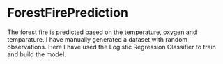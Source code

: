 # ForestFirePrediction
The forest fire is predicted based on the temperature, oxygen and temparature.
I have manually generated a dataset with random observations.
Here I have used the Logistic Regression Classifier to train and build the model.
